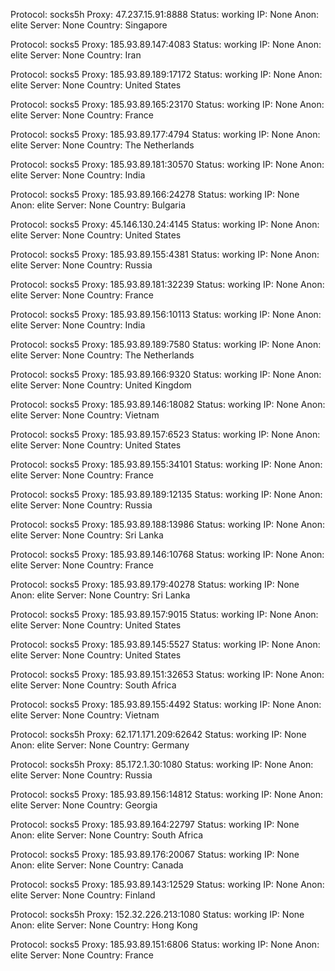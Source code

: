 Protocol: socks5h
Proxy: 47.237.15.91:8888
Status: working
IP: None
Anon: elite
Server: None
Country: Singapore

Protocol: socks5
Proxy: 185.93.89.147:4083
Status: working
IP: None
Anon: elite
Server: None
Country: Iran

Protocol: socks5
Proxy: 185.93.89.189:17172
Status: working
IP: None
Anon: elite
Server: None
Country: United States

Protocol: socks5
Proxy: 185.93.89.165:23170
Status: working
IP: None
Anon: elite
Server: None
Country: France

Protocol: socks5
Proxy: 185.93.89.177:4794
Status: working
IP: None
Anon: elite
Server: None
Country: The Netherlands

Protocol: socks5
Proxy: 185.93.89.181:30570
Status: working
IP: None
Anon: elite
Server: None
Country: India

Protocol: socks5
Proxy: 185.93.89.166:24278
Status: working
IP: None
Anon: elite
Server: None
Country: Bulgaria

Protocol: socks5
Proxy: 45.146.130.24:4145
Status: working
IP: None
Anon: elite
Server: None
Country: United States

Protocol: socks5
Proxy: 185.93.89.155:4381
Status: working
IP: None
Anon: elite
Server: None
Country: Russia

Protocol: socks5
Proxy: 185.93.89.181:32239
Status: working
IP: None
Anon: elite
Server: None
Country: France

Protocol: socks5
Proxy: 185.93.89.156:10113
Status: working
IP: None
Anon: elite
Server: None
Country: India

Protocol: socks5
Proxy: 185.93.89.189:7580
Status: working
IP: None
Anon: elite
Server: None
Country: The Netherlands

Protocol: socks5
Proxy: 185.93.89.166:9320
Status: working
IP: None
Anon: elite
Server: None
Country: United Kingdom

Protocol: socks5
Proxy: 185.93.89.146:18082
Status: working
IP: None
Anon: elite
Server: None
Country: Vietnam

Protocol: socks5
Proxy: 185.93.89.157:6523
Status: working
IP: None
Anon: elite
Server: None
Country: United States

Protocol: socks5
Proxy: 185.93.89.155:34101
Status: working
IP: None
Anon: elite
Server: None
Country: France

Protocol: socks5
Proxy: 185.93.89.189:12135
Status: working
IP: None
Anon: elite
Server: None
Country: Russia

Protocol: socks5
Proxy: 185.93.89.188:13986
Status: working
IP: None
Anon: elite
Server: None
Country: Sri Lanka

Protocol: socks5
Proxy: 185.93.89.146:10768
Status: working
IP: None
Anon: elite
Server: None
Country: France

Protocol: socks5
Proxy: 185.93.89.179:40278
Status: working
IP: None
Anon: elite
Server: None
Country: Sri Lanka

Protocol: socks5
Proxy: 185.93.89.157:9015
Status: working
IP: None
Anon: elite
Server: None
Country: United States

Protocol: socks5
Proxy: 185.93.89.145:5527
Status: working
IP: None
Anon: elite
Server: None
Country: United States

Protocol: socks5
Proxy: 185.93.89.151:32653
Status: working
IP: None
Anon: elite
Server: None
Country: South Africa

Protocol: socks5
Proxy: 185.93.89.155:4492
Status: working
IP: None
Anon: elite
Server: None
Country: Vietnam

Protocol: socks5h
Proxy: 62.171.171.209:62642
Status: working
IP: None
Anon: elite
Server: None
Country: Germany

Protocol: socks5h
Proxy: 85.172.1.30:1080
Status: working
IP: None
Anon: elite
Server: None
Country: Russia

Protocol: socks5
Proxy: 185.93.89.156:14812
Status: working
IP: None
Anon: elite
Server: None
Country: Georgia

Protocol: socks5
Proxy: 185.93.89.164:22797
Status: working
IP: None
Anon: elite
Server: None
Country: South Africa

Protocol: socks5
Proxy: 185.93.89.176:20067
Status: working
IP: None
Anon: elite
Server: None
Country: Canada

Protocol: socks5
Proxy: 185.93.89.143:12529
Status: working
IP: None
Anon: elite
Server: None
Country: Finland

Protocol: socks5h
Proxy: 152.32.226.213:1080
Status: working
IP: None
Anon: elite
Server: None
Country: Hong Kong

Protocol: socks5
Proxy: 185.93.89.151:6806
Status: working
IP: None
Anon: elite
Server: None
Country: France

